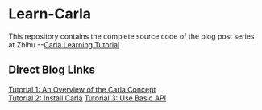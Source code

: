 # Learn-Carla
This repository contains the complete source code of the blog post series at Zhihu
--[Carla Learning Tutorial](https://www.zhihu.com/column/c_1324712096148516864)

## Direct Blog Links
[Tutorial 1: An Overview of the Carla Concept](https://zhuanlan.zhihu.com/p/338641593) \
[Tutorial 2: Install Carla](https://zhuanlan.zhihu.com/p/338927297)
[Tutorial 3: Use Basic API](https://zhuanlan.zhihu.com/p/340031078)
